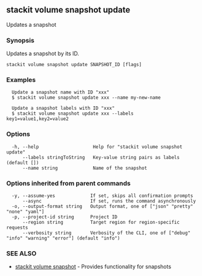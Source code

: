 ## stackit volume snapshot update

Updates a snapshot

### Synopsis

Updates a snapshot by its ID.

```
stackit volume snapshot update SNAPSHOT_ID [flags]
```

### Examples

```
  Update a snapshot name with ID "xxx"
  $ stackit volume snapshot update xxx --name my-new-name

  Update a snapshot labels with ID "xxx"
  $ stackit volume snapshot update xxx --labels key1=value1,key2=value2
```

### Options

```
  -h, --help                    Help for "stackit volume snapshot update"
      --labels stringToString   Key-value string pairs as labels (default [])
      --name string             Name of the snapshot
```

### Options inherited from parent commands

```
  -y, --assume-yes             If set, skips all confirmation prompts
      --async                  If set, runs the command asynchronously
  -o, --output-format string   Output format, one of ["json" "pretty" "none" "yaml"]
  -p, --project-id string      Project ID
      --region string          Target region for region-specific requests
      --verbosity string       Verbosity of the CLI, one of ["debug" "info" "warning" "error"] (default "info")
```

### SEE ALSO

* [stackit volume snapshot](./stackit_volume_snapshot.md)	 - Provides functionality for snapshots

